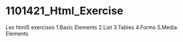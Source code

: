 # 1101421_Html_Exercise

Lex html5 exercises
1.Basic Elements
2.List
3.Tables
4.Forms
5.Media Elements
